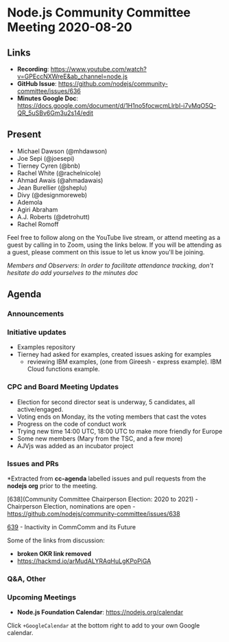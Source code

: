 # Node.js  Community Committee Meeting 2020-08-20

## Links

* **Recording**: https://www.youtube.com/watch?v=GPEccNXWreE&ab_channel=node.js
* **GitHub Issue**: https://github.com/nodejs/community-committee/issues/636
* **Minutes Google Doc**: https://docs.google.com/document/d/1H1no5focwcmLlrbI-i7vMqO5Q-QR_5uSBv6Gm3u2s14/edit

## Present

* Michael Dawson (@mhdawson)
* Joe Sepi (@joesepi)
* Tierney Cyren (@bnb)
* Rachel White (@rachelnicole)
* Ahmad Awais (@ahmadawais)
* Jean Burellier (@sheplu)
* Divy (@designmoreweb)
* Ademola
* Agiri Abraham
* A.J. Roberts (@detrohutt)
* Rachel Romoff

Feel free to follow along on the YouTube live stream, or attend meeting as a guest 
by calling in to Zoom, using the links below. If you will be attending as a guest, 
please comment on this issue to let us know you'll be joining.

*Members and Observers: In order to facilitate attendance tracking, don't hesitate do add yourselves to the minutes doc*

## Agenda

### Announcements

### Initiative updates

* Examples repository
 * Tierney had asked for examples, created issues asking for examples
   * reviewing IBM examples, (one from Gireesh - express example). IBM Cloud functions
     example.

### CPC and Board Meeting Updates

* Election for second director seat is underway, 5 candidates, all active/engaged.
* Voting ends on Monday, its the voting members that cast the votes
* Progress on the code of conduct work
* Trying new time 14:00 UTC, 18:00 UTC to make more friendly for Europe 
* Some new members (Mary from the TSC, and a few more)
* AJVjs was added as an incubator project 
 
### Issues and PRs 

*Extracted from **cc-agenda** labelled issues and pull requests from the **nodejs org** prior to the meeting.

[638](Community Committee Chairperson Election: 2020 to 2021) - Chairperson Election, nominations are open - https://github.com/nodejs/community-committee/issues/638

[639](https://github.com/nodejs/community-committee/issues/639) - Inactivity in CommComm and its Future

Some of the links from discussion:
- **broken OKR link removed**
- https://hackmd.io/arMudALYRAqHuLgKPoPiGA


### Q&A, Other

### Upcoming Meetings

* **Node.js Foundation Calendar**: https://nodejs.org/calendar

Click `+GoogleCalendar` at the bottom right to add to your own Google calendar.

